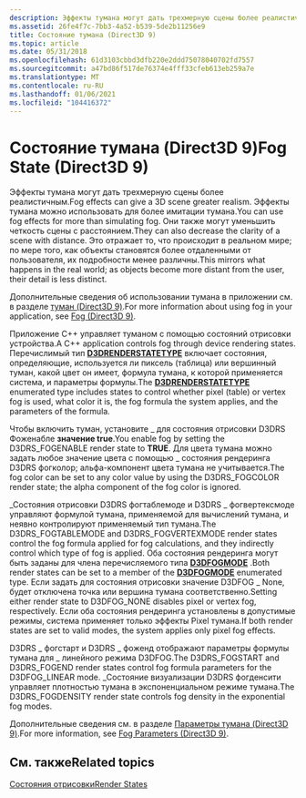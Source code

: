 ```yaml
---
description: Эффекты тумана могут дать трехмерную сцены более реалистичным.
ms.assetid: 26fe4f7c-7bb3-4a52-b539-5de2b11256e9
title: Состояние тумана (Direct3D 9)
ms.topic: article
ms.date: 05/31/2018
ms.openlocfilehash: 61d3103cbbd3dfb220e2ddd75078040702fd7557
ms.sourcegitcommit: a47bd86f517de76374e4fff33cfeb613eb259a7e
ms.translationtype: MT
ms.contentlocale: ru-RU
ms.lasthandoff: 01/06/2021
ms.locfileid: "104416372"
---
```

# <a name="fog-state-direct3d-9"></a><span data-ttu-id="7c68a-103">Состояние тумана (Direct3D 9)</span><span class="sxs-lookup"><span data-stu-id="7c68a-103">Fog State (Direct3D 9)</span></span>

<span data-ttu-id="7c68a-104">Эффекты тумана могут дать трехмерную сцены более реалистичным.</span><span class="sxs-lookup"><span data-stu-id="7c68a-104">Fog effects can give a 3D scene greater realism.</span></span> <span data-ttu-id="7c68a-105">Эффекты тумана можно использовать для более имитации тумана.</span><span class="sxs-lookup"><span data-stu-id="7c68a-105">You can use fog effects for more than simulating fog.</span></span> <span data-ttu-id="7c68a-106">Они также могут уменьшить четкость сцены с расстоянием.</span><span class="sxs-lookup"><span data-stu-id="7c68a-106">They can also decrease the clarity of a scene with distance.</span></span> <span data-ttu-id="7c68a-107">Это отражает то, что происходит в реальном мире; по мере того, как объекты становятся более отдаленными от пользователя, их подробности менее различны.</span><span class="sxs-lookup"><span data-stu-id="7c68a-107">This mirrors what happens in the real world; as objects become more distant from the user, their detail is less distinct.</span></span>

<span data-ttu-id="7c68a-108">Дополнительные сведения об использовании тумана в приложении см. в разделе [туман (Direct3D 9)](fog.md).</span><span class="sxs-lookup"><span data-stu-id="7c68a-108">For more information about using fog in your application, see [Fog (Direct3D 9)](fog.md).</span></span>

<span data-ttu-id="7c68a-109">Приложение C++ управляет туманом с помощью состояний отрисовки устройства.</span><span class="sxs-lookup"><span data-stu-id="7c68a-109">A C++ application controls fog through device rendering states.</span></span> <span data-ttu-id="7c68a-110">Перечислимый тип [**D3DRENDERSTATETYPE**](./d3drenderstatetype.md) включает состояния, определяющие, используется ли пиксель (таблица) или вершинный туман, какой цвет он имеет, формула тумана, к которой применяется система, и параметры формулы.</span><span class="sxs-lookup"><span data-stu-id="7c68a-110">The [**D3DRENDERSTATETYPE**](./d3drenderstatetype.md) enumerated type includes states to control whether pixel (table) or vertex fog is used, what color it is, the fog formula the system applies, and the parameters of the formula.</span></span>

<span data-ttu-id="7c68a-111">Чтобы включить туман, установите \_ для состояния отрисовки D3DRS Фоженабле **значение true**.</span><span class="sxs-lookup"><span data-stu-id="7c68a-111">You enable fog by setting the D3DRS\_FOGENABLE render state to **TRUE**.</span></span> <span data-ttu-id="7c68a-112">Для цвета тумана можно задать любое значение цвета с помощью \_ состояния рендеринга D3DRS фогколор; альфа-компонент цвета тумана не учитывается.</span><span class="sxs-lookup"><span data-stu-id="7c68a-112">The fog color can be set to any color value by using the D3DRS\_FOGCOLOR render state; the alpha component of the fog color is ignored.</span></span>

<span data-ttu-id="7c68a-113">\_Состояния отрисовки D3DRS фогтаблемоде и D3DRS \_ фогвертексмоде управляют формулой тумана, применяемой для вычислений тумана, и неявно контролируют применяемый тип тумана.</span><span class="sxs-lookup"><span data-stu-id="7c68a-113">The D3DRS\_FOGTABLEMODE and D3DRS\_FOGVERTEXMODE render states control the fog formula applied for fog calculations, and they indirectly control which type of fog is applied.</span></span> <span data-ttu-id="7c68a-114">Оба состояния рендеринга могут быть заданы для члена перечисляемого типа [**D3DFOGMODE**](./d3dfogmode.md) .</span><span class="sxs-lookup"><span data-stu-id="7c68a-114">Both render states can be set to a member of the [**D3DFOGMODE**](./d3dfogmode.md) enumerated type.</span></span> <span data-ttu-id="7c68a-115">Если задать для состояния отрисовки значение D3DFOG \_ None, будет отключена точка или вершина тумана соответственно.</span><span class="sxs-lookup"><span data-stu-id="7c68a-115">Setting either render state to D3DFOG\_NONE disables pixel or vertex fog, respectively.</span></span> <span data-ttu-id="7c68a-116">Если оба состояния рендеринга установлены в допустимые режимы, система применяет только эффекты Pixel тумана.</span><span class="sxs-lookup"><span data-stu-id="7c68a-116">If both render states are set to valid modes, the system applies only pixel fog effects.</span></span>

<span data-ttu-id="7c68a-117">D3DRS \_ фогстарт и D3DRS \_ фоженд отображают параметры формулы тумана для \_ линейного режима D3DFOG.</span><span class="sxs-lookup"><span data-stu-id="7c68a-117">The D3DRS\_FOGSTART and D3DRS\_FOGEND render states control fog formula parameters for the D3DFOG\_LINEAR mode.</span></span> <span data-ttu-id="7c68a-118">\_Состояние визуализации D3DRS фогденсити управляет плотностью тумана в экспоненциальном режиме тумана.</span><span class="sxs-lookup"><span data-stu-id="7c68a-118">The D3DRS\_FOGDENSITY render state controls fog density in the exponential fog modes.</span></span>

<span data-ttu-id="7c68a-119">Дополнительные сведения см. в разделе [Параметры тумана (Direct3D 9)](fog-parameters.md).</span><span class="sxs-lookup"><span data-stu-id="7c68a-119">For more information, see [Fog Parameters (Direct3D 9)](fog-parameters.md).</span></span>

## <a name="related-topics"></a><span data-ttu-id="7c68a-120">См. также</span><span class="sxs-lookup"><span data-stu-id="7c68a-120">Related topics</span></span>

<dl> <dt>

[<span data-ttu-id="7c68a-121">Состояния отрисовки</span><span class="sxs-lookup"><span data-stu-id="7c68a-121">Render States</span></span>](render-states.md)
</dt> </dl>

 

 

